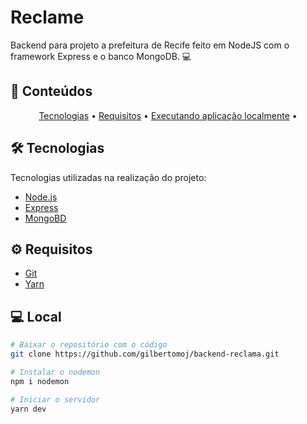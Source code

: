# Reclame 
Backend para projeto a prefeitura de Recife feito em NodeJS com o framework Express e o banco MongoDB. 💻

## 🧾 Conteúdos
<p align="center">
 <a href="#-Tecnologias">Tecnologias</a> • 
 <a href="#-Requisitos">Requisitos</a> • 
 <a href="#-Local">Executando aplicação localmente</a> • 
</p>

## 🛠 Tecnologias

Tecnologias utilizadas na realização do projeto:

- [Node.js](https://nodejs.org/en/)
- [Express](https://expressjs.com/pt-br/)
- [MongoBD](https://www.mongodb.com/)

## ⚙ Requisitos

- [Git](https://git-scm.com/)
- [Yarn](https://yarnpkg.com/)

## 💻 Local

```bash
# Baixar o repositório com o código
git clone https://github.com/gilbertomoj/backend-reclama.git

# Instalar o nodemon
npm i nodemon

# Iniciar o servidor
yarn dev
```